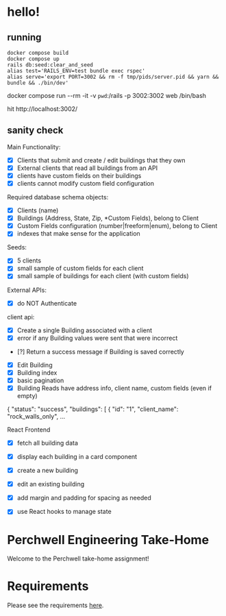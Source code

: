 # hello!

## running
```
docker compose build
docker compose up
rails db:seed:clear_and_seed
alias test='RAILS_ENV=test bundle exec rspec'
alias serve='export PORT=3002 && rm -f tmp/pids/server.pid && yarn && bundle && ./bin/dev'
```

docker compose run --rm -it -v `pwd`\:/rails -p 3002\:3002 web /bin/bash

hit http://localhost:3002/

## sanity check

Main Functionality:
- [x] Clients that submit and create / edit buildings that they own
- [x] External clients that read all buildings from an API
- [x] clients have custom fields on their buildings
- [x] clients cannot modify custom field configuration

Required database schema objects:
- [x] Clients (name)
- [x] Buildings (Address, State, Zip, *Custom Fields), belong to Client
- [x] Custom Fields configuration (number|freeform|enum), belong to Client
- [x] indexes that make sense for the application

Seeds:
- [x] 5 clients
- [x] small sample of custom fields for each client
- [x] small sample of buildings for each client (with custom fields)

External APIs:
- [x] do NOT Authenticate

client api:
- [x] Create a single Building associated with a client
- [x] error if any Building values were sent that were incorrect
- [?] Return a success message if Building is saved correctly
- [x] Edit Building
- [x] Building index
- [x] basic pagination
- [x] Building Reads have address info, client name, custom fields (even if empty)

{
  "status": "success",
  "buildings": [
    {
      "id": "1",
      "client_name": "rock_walls_only",
      ...

React Frontend
- [x] fetch all building data
- [x] display each building in a card component
- [x] create a new building
- [x] edit an existing building
- [x] add margin and padding for spacing as needed
- [x] use React hooks to manage state


# Perchwell Engineering Take-Home

Welcome to the Perchwell take-home assignment!

# Requirements

Please see the requirements [here](https://github.com/RivingtonHoldings/engineering_take_home/blob/main/REQUIREMENTS.md).

